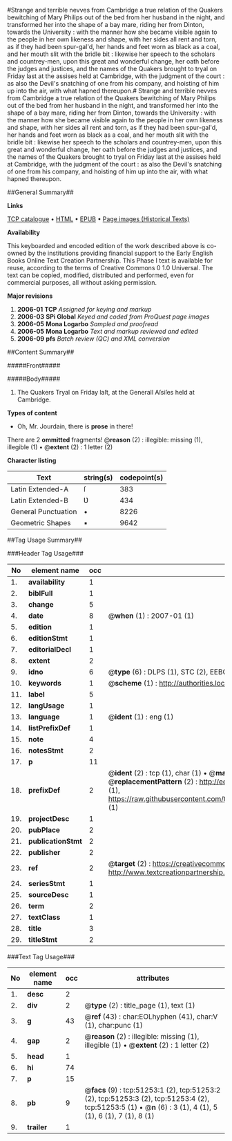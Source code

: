 #Strange and terrible nevves from Cambridge a true relation of the Quakers bewitching of Mary Philips out of the bed from her husband in the night, and transformed her into the shape of a bay mare, riding her from Dinton, towards the University : with the manner how she became  visible again to the people in her own likeness and shape, with her sides all rent and torn, as if they had been spur-gal'd, her hands and feet worn as black as a coal, and her mouth slit with the bridle bit : likewise her speech to the scholars and countrey-men, upon this great and wonderful change, her oath before the judges and justices, and the names of the Quakers brought to tryal on Friday last at the assises held at Cambridge, with the judgment of the court : as also the Devil's snatching of one from his company, and hoisting of him up into the air, with what hapned thereupon.#
Strange and terrible nevves from Cambridge a true relation of the Quakers bewitching of Mary Philips out of the bed from her husband in the night, and transformed her into the shape of a bay mare, riding her from Dinton, towards the University : with the manner how she became  visible again to the people in her own likeness and shape, with her sides all rent and torn, as if they had been spur-gal'd, her hands and feet worn as black as a coal, and her mouth slit with the bridle bit : likewise her speech to the scholars and countrey-men, upon this great and wonderful change, her oath before the judges and justices, and the names of the Quakers brought to tryal on Friday last at the assises held at Cambridge, with the judgment of the court : as also the Devil's snatching of one from his company, and hoisting of him up into the air, with what hapned thereupon.

##General Summary##

**Links**

[TCP catalogue](http://www.ota.ox.ac.uk/tcp/)  • 
[HTML](http://tei.it.ox.ac.uk/tcp/Texts-HTML/free/A61/A61746.html)  • 
[EPUB](http://tei.it.ox.ac.uk/tcp/Texts-EPUB/free/A61/A61746.epub) • 
[Page images (Historical Texts)](https://data.historicaltexts.jisc.ac.uk/view?pubId=eebo-11939739e&pageId=eebo-11939739e-51253-1)

**Availability**

This keyboarded and encoded edition of the
	       work described above is co-owned by the institutions
	       providing financial support to the Early English Books
	       Online Text Creation Partnership. This Phase I text is
	       available for reuse, according to the terms of Creative
	       Commons 0 1.0 Universal. The text can be copied,
	       modified, distributed and performed, even for
	       commercial purposes, all without asking permission.

**Major revisions**

1. __2006-01__ __TCP__ *Assigned for keying and markup*
1. __2006-03__ __SPi Global__ *Keyed and coded from ProQuest page images*
1. __2006-05__ __Mona Logarbo__ *Sampled and proofread*
1. __2006-05__ __Mona Logarbo__ *Text and markup reviewed and edited*
1. __2006-09__ __pfs__ *Batch review (QC) and XML conversion*

##Content Summary##

#####Front#####

#####Body#####

1. The Quakers Tryal on Friday laſt, at the Generall Aſsiſes held at Cambridge.

**Types of content**

  * Oh, Mr. Jourdain, there is **prose** in there!

There are 2 **ommitted** fragments! 
 @__reason__ (2) : illegible: missing (1), illegible (1)  •  @__extent__ (2) : 1 letter (2)

**Character listing**


|Text|string(s)|codepoint(s)|
|---|---|---|
|Latin Extended-A|ſ|383|
|Latin Extended-B|Ʋ|434|
|General Punctuation|•|8226|
|Geometric Shapes|▪|9642|

##Tag Usage Summary##

###Header Tag Usage###

|No|element name|occ|attributes|
|---|---|---|---|
|1.|__availability__|1||
|2.|__biblFull__|1||
|3.|__change__|5||
|4.|__date__|8| @__when__ (1) : 2007-01 (1)|
|5.|__edition__|1||
|6.|__editionStmt__|1||
|7.|__editorialDecl__|1||
|8.|__extent__|2||
|9.|__idno__|6| @__type__ (6) : DLPS (1), STC (2), EEBO-CITATION (1), OCLC (1), VID (1)|
|10.|__keywords__|1| @__scheme__ (1) : http://authorities.loc.gov/ (1)|
|11.|__label__|5||
|12.|__langUsage__|1||
|13.|__language__|1| @__ident__ (1) : eng (1)|
|14.|__listPrefixDef__|1||
|15.|__note__|4||
|16.|__notesStmt__|2||
|17.|__p__|11||
|18.|__prefixDef__|2| @__ident__ (2) : tcp (1), char (1)  •  @__matchPattern__ (2) : ([0-9\-]+):([0-9IVX]+) (1), (.+) (1)  •  @__replacementPattern__ (2) : http://eebo.chadwyck.com/downloadtiff?vid=$1&page=$2 (1), https://raw.githubusercontent.com/textcreationpartnership/Texts/master/tcpchars.xml#$1 (1)|
|19.|__projectDesc__|1||
|20.|__pubPlace__|2||
|21.|__publicationStmt__|2||
|22.|__publisher__|2||
|23.|__ref__|2| @__target__ (2) : https://creativecommons.org/publicdomain/zero/1.0/ (1), http://www.textcreationpartnership.org/docs/. (1)|
|24.|__seriesStmt__|1||
|25.|__sourceDesc__|1||
|26.|__term__|2||
|27.|__textClass__|1||
|28.|__title__|3||
|29.|__titleStmt__|2||


###Text Tag Usage###

|No|element name|occ|attributes|
|---|---|---|---|
|1.|__desc__|2||
|2.|__div__|2| @__type__ (2) : title_page (1), text (1)|
|3.|__g__|43| @__ref__ (43) : char:EOLhyphen (41), char:V (1), char:punc (1)|
|4.|__gap__|2| @__reason__ (2) : illegible: missing (1), illegible (1)  •  @__extent__ (2) : 1 letter (2)|
|5.|__head__|1||
|6.|__hi__|74||
|7.|__p__|15||
|8.|__pb__|9| @__facs__ (9) : tcp:51253:1 (2), tcp:51253:2 (2), tcp:51253:3 (2), tcp:51253:4 (2), tcp:51253:5 (1)  •  @__n__ (6) : 3 (1), 4 (1), 5 (1), 6 (1), 7 (1), 8 (1)|
|9.|__trailer__|1||
